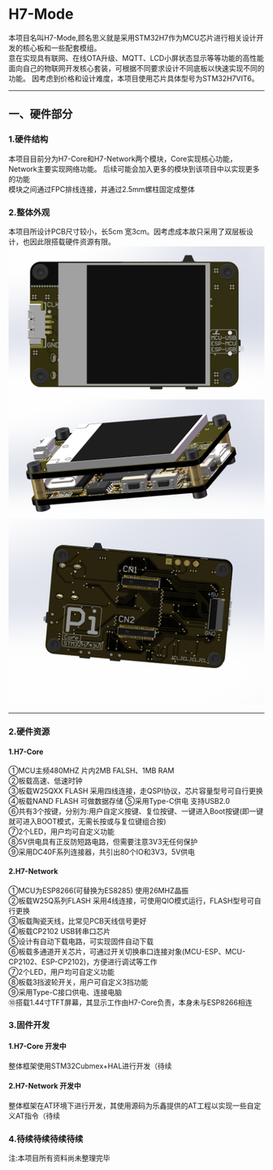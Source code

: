 <!--
 * @Description: Pi
 * @Autor: Pi
 * @Date: 2022-04-13 19:11:35
 * @LastEditTime: 2022-08-17 20:00:32
-->
# H7-Mode  
本项目名叫H7-Mode,顾名思义就是采用STM32H7作为MCU芯片进行相关设计开发的核心板和一些配套模组。  
意在实现具有联网、在线OTA升级、MQTT、LCD小屏状态显示等等功能的高性能面向自己的物联网开发核心套装，可根据不同要求设计不同底板以快速实现不同的功能。
因考虑到价格和设计难度，本项目使用芯片具体型号为STM32H7VIT6。
****

## 一、硬件部分
### 1.硬件结构
本项目目前分为H7-Core和H7-Network两个模块，Core实现核心功能，Network主要实现网络功能。
后续可能会加入更多的模块到该项目中以实现更多的功能  
模块之间通过FPC排线连接，并通过2.5mm螺柱固定成整体
### 2.整体外观  
本项目所设计PCB尺寸较小，长5cm 宽3cm。因考虑成本故只采用了双层板设计，也因此限搭载硬件资源有限。
![image](5.Images/整体0.png)
![image](5.Images/整体1.png)
![image](5.Images/整体2.png)

****
### 2.硬件资源
#### 1.H7-Core
①MCU主频480MHZ 片内2MB FALSH、1MB RAM  
②板载高速、低速时钟  
③板载W25QXX FLASH 采用四线连接，走QSPI协议，芯片容量型号可自行更换  
④板载NAND FLASH  可做数据存储
⑤采用Type-C供电 支持USB2.0  
⑥共有3个按键，分别为:用户自定义按键、复位按键、一键进入Boot按键(即一键就可进入BOOT模式，无需长按或与复位键组合按)    
⑦2个LED，用户均可自定义功能  
⑧5V供电具有正反防短路电路，但需要注意3V3无任何保护  
⑨采用DC40F系列连接器，共引出80个IO和3V3，5V供电
#### 2.H7-Network
①MCU为ESP8266(可替换为ES8285) 使用26MHZ晶振  
②板载W25Q系列FLASH 采用4线连接，可使用QIO模式运行，FLASH型号可自行更换    
③板载陶瓷天线，比常见PCB天线信号更好  
④板载CP2102 USB转串口芯片  
⑤设计有自动下载电路，可实现固件自动下载  
⑥板载多通道开关芯片，可通过开关切换串口连接对象(MCU-ESP、MCU-CP2102、ESP-CP2102)，方便进行调试等工作  
⑦2个LED，用户均可自定义功能  
⑧板载3挡波轮开关，用户可自定义3挡功能  
⑨采用Type-C接口供电、连接电脑  
⑩搭载1.44寸TFT屏幕，其显示工作由H7-Core负责，本身未与ESP8266相连  

### 3.固件开发
#### 1.H7-Core    开发中  
整体框架使用STM32Cubmex+HAL进行开发（待续
#### 2.H7-Network 开发中  
整体框架在AT环境下进行开发，其使用源码为乐鑫提供的AT工程以实现一些自定义AT指令（待续

### 4.待续待续待续待续
注:本项目所有资料尚未整理完毕



